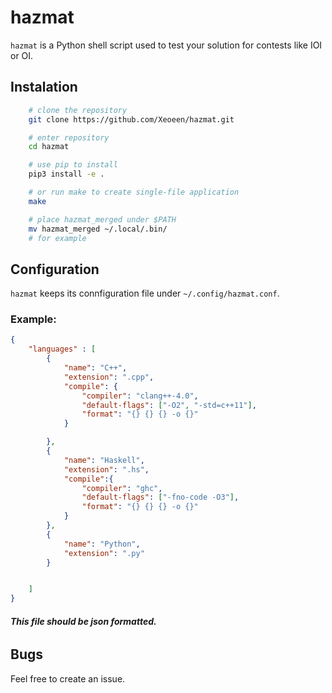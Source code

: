 # hazmat
`hazmat` is a Python shell script used to test your solution for contests like IOI or OI.

## Instalation
```sh
    # clone the repository
    git clone https://github.com/Xeoeen/hazmat.git

    # enter repository
    cd hazmat

    # use pip to install
    pip3 install -e .

    # or run make to create single-file application
    make

    # place hazmat_merged under $PATH
    mv hazmat_merged ~/.local/.bin/
    # for example

```

## Configuration
`hazmat` keeps its connfiguration file under `~/.config/hazmat.conf`.

### Example:
```json
{
    "languages" : [
        {
            "name": "C++",
            "extension": ".cpp",
            "compile": {
                "compiler": "clang++-4.0",
                "default-flags": ["-O2", "-std=c++11"],
                "format": "{} {} {} -o {}"
            }

        },
        {
            "name": "Haskell",
            "extension": ".hs",
            "compile":{
                "compiler": "ghc",
                "default-flags": ["-fno-code -O3"],
                "format": "{} {} {} -o {}"
            }
        },
        {
            "name": "Python",
            "extension": ".py"
        }


    ]
}
```
###### **This file should be json formatted.**

## Bugs
Feel free to create an issue.
